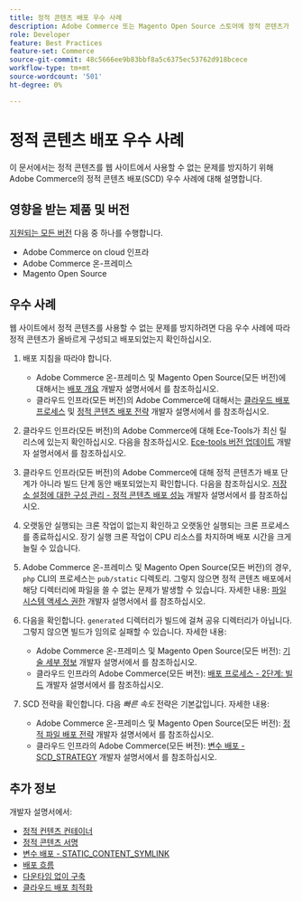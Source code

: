 ```yaml
---
title: 정적 콘텐츠 배포 우수 사례
description: Adobe Commerce 또는 Magento Open Source 스토어에 정적 콘텐츠가 표시되지 않는 문제를 방지하는 방법을 배웁니다.
role: Developer
feature: Best Practices
feature-set: Commerce
source-git-commit: 48c5666ee9b83bbf8a5c6375ec53762d918bcece
workflow-type: tm+mt
source-wordcount: '501'
ht-degree: 0%

---
```



# 정적 콘텐츠 배포 우수 사례

이 문서에서는 정적 콘텐츠를 웹 사이트에서 사용할 수 없는 문제를 방지하기 위해 Adobe Commerce의 정적 콘텐츠 배포(SCD) 우수 사례에 대해 설명합니다.

## 영향을 받는 제품 및 버전

[지원되는 모든 버전](../../../release/versions.md) 다음 중 하나를 수행합니다.

* Adobe Commerce on cloud 인프라
* Adobe Commerce 온-프레미스
* Magento Open Source

## 우수 사례

웹 사이트에서 정적 콘텐츠를 사용할 수 없는 문제를 방지하려면 다음 우수 사례에 따라 정적 콘텐츠가 올바르게 구성되고 배포되었는지 확인하십시오.

1. 배포 지침을 따라야 합니다.
   * Adobe Commerce 온-프레미스 및 Magento Open Source(모든 버전)에 대해서는 [배포 개요](../../../configuration/deployment/overview.md) 개발자 설명서에서 를 참조하십시오.
   * 클라우드 인프라(모든 버전)의 Adobe Commerce에 대해서는 [클라우드 배포 프로세스](https://devdocs.magento.com/cloud/deploy/cloud-deployment-process.html) 및 [정적 콘텐츠 배포 전략](https://devdocs.magento.com/cloud/deploy/static-content-deployment.html) 개발자 설명서에서 를 참조하십시오.

1. 클라우드 인프라(모든 버전)의 Adobe Commerce에 대해 Ece-Tools가 최신 릴리스에 있는지 확인하십시오. 다음을 참조하십시오. [Ece-tools 버전 업데이트](https://devdocs.magento.com/cloud/release-notes/ece-release-notes.html) 개발자 설명서에서 를 참조하십시오.
1. 클라우드 인프라(모든 버전)의 Adobe Commerce에 대해 정적 콘텐츠가 배포 단계가 아니라 빌드 단계 동안 배포되었는지 확인합니다. 다음을 참조하십시오. [저장소 설정에 대한 구성 관리 - 정적 콘텐츠 배포 성능](https://devdocs.magento.com/cloud/live/sens-data-over.html#cloud-confman-scd-over) 개발자 설명서에서 를 참조하십시오.
1. 오랫동안 실행되는 크론 작업이 없는지 확인하고 오랫동안 실행되는 크론 프로세스를 종료하십시오. 장기 실행 크론 작업이 CPU 리소스를 차지하며 배포 시간을 크게 늘릴 수 있습니다.
1. Adobe Commerce 온-프레미스 및 Magento Open Source(모든 버전)의 경우, `php` CLI의 프로세스는 `pub/static` 디렉토리. 그렇지 않으면 정적 콘텐츠 배포에서 해당 디렉터리에 파일을 쓸 수 없는 문제가 발생할 수 있습니다. 자세한 내용: [파일 시스템 액세스 권한](https://experienceleague.adobe.com/docs/commerce-operations/configuration-guide/deployment/file-system-permissions.html) 개발자 설명서에서 를 참조하십시오.
1. 다음을 확인합니다. `generated` 디렉터리가 빌드에 걸쳐 공유 디렉터리가 아닙니다. 그렇지 않으면 빌드가 임의로 실패할 수 있습니다. 자세한 내용:
   * Adobe Commerce 온-프레미스 및 Magento Open Source(모든 버전): [기술 세부 정보](https://experienceleague.adobe.com/docs/commerce-operations/configuration-guide/deployment/technical-details.html) 개발자 설명서에서 를 참조하십시오.
   * 클라우드 인프라의 Adobe Commerce(모든 버전): [배포 프로세스 - 2단계: 빌드](https://devdocs.magento.com/cloud/reference/discover-deploy.html#cloud-deploy-over-phases-build) 개발자 설명서에서 를 참조하십시오.

1. SCD 전략을 확인합니다. 다음 *빠른 속도* 전략은 기본값입니다. 자세한 내용:
   * Adobe Commerce 온-프레미스 및 Magento Open Source(모든 버전): [정적 파일 배포 전략](https://experienceleague.adobe.com/docs/commerce-operations/configuration-guide/cli/static-view/static-view-file-strategy.html) 개발자 설명서에서 를 참조하십시오.
   * 클라우드 인프라의 Adobe Commerce(모든 버전): [변수 배포 - SCD\_STRATEGY](https://devdocs.magento.com/cloud/env/variables-deploy.html#scd_strategy) 개발자 설명서에서 를 참조하십시오.

## 추가 정보

개발자 설명서에서:

* [정적 컨텐츠 컨테이너](https://developer.adobe.com/commerce/admin-developer/pattern-library/containers/static-content/)
* [정적 콘텐츠 서명](https://experienceleague.adobe.com/docs/commerce-operations/configuration-guide/cache/static-content-signing.html)
* [변수 배포 - STATIC\_CONTENT\_SYMLINK](https://devdocs.magento.com/cloud/env/variables-deploy.html#static_content_symlink)
* [배포 흐름](../../../performance/deployment-flow.md)
* [다운타임 없이 구축](https://devdocs.magento.com/cloud/deploy/reduce-downtime.html)
* [클라우드 배포 최적화](https://devdocs.magento.com/cloud/deploy/optimize-cloud-deployment.html)

